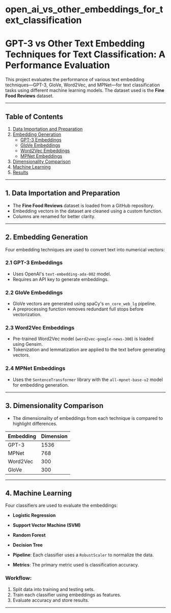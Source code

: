 # open_ai_vs_other_embeddings_for_text_classification

# GPT-3 vs Other Text Embedding Techniques for Text Classification: A Performance Evaluation

This project evaluates the performance of various text embedding techniques—GPT-3, GloVe, Word2Vec, and MPNet—for text classification tasks using different machine learning models. The dataset used is the **Fine Food Reviews** dataset.

---

## Table of Contents
1. [Data Importation and Preparation](#1-data-importation-and-preparation)
2. [Embedding Generation](#2-embedding-generation)
    - [GPT-3 Embeddings](#21-gpt-3-embeddings)
    - [GloVe Embeddings](#22-glove-embeddings)
    - [Word2Vec Embeddings](#23-word2vec-embeddings)
    - [MPNet Embeddings](#24-mpnet-embeddings)
3. [Dimensionality Comparison](#3-dimensionality-comparison)
4. [Machine Learning](#4-machine-learning)
5. [Results](#5-results)

---

## 1. Data Importation and Preparation

- The **Fine Food Reviews** dataset is loaded from a GitHub repository. 
- Embedding vectors in the dataset are cleaned using a custom function.
- Columns are renamed for better clarity.

---

## 2. Embedding Generation

Four embedding techniques are used to convert text into numerical vectors:

### 2.1 GPT-3 Embeddings
- Uses OpenAI's `text-embedding-ada-002` model.
- Requires an API key to generate embeddings.

### 2.2 GloVe Embeddings
- GloVe vectors are generated using spaCy's `en_core_web_lg` pipeline.
- A preprocessing function removes redundant full stops before vectorization.

### 2.3 Word2Vec Embeddings
- Pre-trained Word2Vec model (`word2vec-google-news-300`) is loaded using Gensim.
- Tokenization and lemmatization are applied to the text before generating vectors.

### 2.4 MPNet Embeddings
- Uses the `SentenceTransformer` library with the `all-mpnet-base-v2` model for embedding generation.

---

## 3. Dimensionality Comparison

- The dimensionality of embeddings from each technique is compared to highlight differences.

| Embedding   | Dimension |
|-------------|-----------|
| GPT-3       | 1536      |
| MPNet       | 768       |
| Word2Vec    | 300       |
| GloVe       | 300       |

---

## 4. Machine Learning

Four classifiers are used to evaluate the embeddings:
- **Logistic Regression**
- **Support Vector Machine (SVM)**
- **Random Forest**
- **Decision Tree**

- **Pipeline**: Each classifier uses a `RobustScaler` to normalize the data.
- **Metrics**: The primary metric used is classification accuracy.

### Workflow:
1. Split data into training and testing sets.
2. Train each classifier using embeddings as features.
3. Evaluate accuracy and store results.

---


